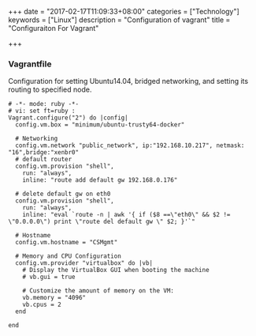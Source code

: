 +++
date = "2017-02-17T11:09:33+08:00"
categories = ["Technology"]
keywords = ["Linux"]
description = "Configuration of vagrant"
title = "Configuraiton For Vagrant"

+++
### Vagrantfile
Configuration for setting Ubuntu14.04, bridged networking, and setting its
routing to specified node.    

```
# -*- mode: ruby -*-
# vi: set ft=ruby :
Vagrant.configure("2") do |config|
  config.vm.box = "minimum/ubuntu-trusty64-docker"

  # Networking
  config.vm.network "public_network", ip:"192.168.10.217", netmask: "16",bridge:"xenbr0"
  # default router
  config.vm.provision "shell",
    run: "always",
    inline: "route add default gw 192.168.0.176"

  # delete default gw on eth0
  config.vm.provision "shell",
    run: "always",
    inline: "eval `route -n | awk '{ if ($8 ==\"eth0\" && $2 != \"0.0.0.0\") print \"route del default gw \" $2; }'`"
  
  # Hostname
  config.vm.hostname = "CSMgmt"

  # Memory and CPU Configuration
  config.vm.provider "virtualbox" do |vb|
    # Display the VirtualBox GUI when booting the machine
    # vb.gui = true
  
    # Customize the amount of memory on the VM:
    vb.memory = "4096"
    vb.cpus = 2
  end

end
```
